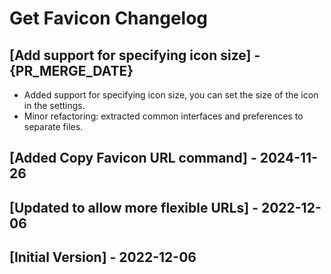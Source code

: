 # Get Favicon Changelog

## [Add support for specifying icon size] - {PR_MERGE_DATE}

- Added support for specifying icon size, you can set the size of the icon in the settings.
- Minor refactoring: extracted common interfaces and preferences to separate files.

## [Added Copy Favicon URL command] - 2024-11-26

## [Updated to allow more flexible URLs] - 2022-12-06

## [Initial Version] - 2022-12-06
